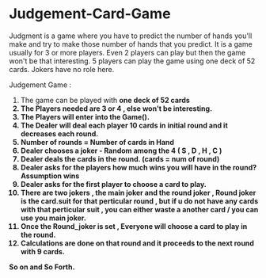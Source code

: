 # Judgement-Card-Game
Judgment is a game where you have to predict the number of hands you'll make and try to make those number of hands that you predict.  It is a game usually for 3 or more players.  Even 2 players can play but then the game won't be that interesting.  5 players can play the game using one deck of 52 cards.  Jokers have no role here.

Judgement Game :

1. The game can be played with <b> one deck of 52 cards <b>
2. The Players needed are 3 or 4 , else won't be interesting.
3. The Players will enter into the Game().
4. The Dealer will deal each player 10 cards in initial round and it decreases each round.
5. <b> Number of rounds = Number of cards in Hand <b>
6. Dealer chooses a joker - Random among the 4 ( S , D , H , C )
7. Dealer deals the cards in the round. (cards = num of round)
8. Dealer asks for the players how much wins you will have in the round? Assumption wins
9. Dealer asks for the first player to choose a card to play.
10. There are two jokers , the main joker and the round joker , Round joker is the
    card.suit for that perticular round , but if u do not have any cards with that perticular 
    suit , you can either waste a another card / you can use you main joker.
11. Once the Round_joker is set , Everyone will choose a card to play in the round.
12. Calculations are done on that round and it proceeds to the next round with 9 cards.

So on and So Forth.